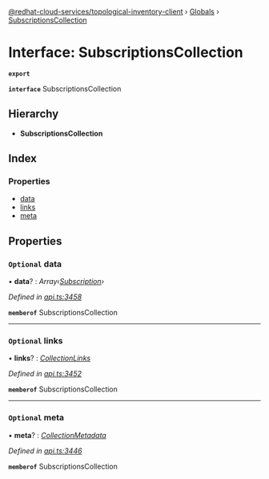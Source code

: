 [@redhat-cloud-services/topological-inventory-client](../README.md) › [Globals](../globals.md) › [SubscriptionsCollection](subscriptionscollection.md)

# Interface: SubscriptionsCollection

**`export`** 

**`interface`** SubscriptionsCollection

## Hierarchy

* **SubscriptionsCollection**

## Index

### Properties

* [data](subscriptionscollection.md#optional-data)
* [links](subscriptionscollection.md#optional-links)
* [meta](subscriptionscollection.md#optional-meta)

## Properties

### `Optional` data

• **data**? : *Array‹[Subscription](subscription.md)›*

*Defined in [api.ts:3458](https://github.com/RedHatInsights/javascript-clients.gi/blob/master/packages/topological-inventory/api.ts#L3458)*

**`memberof`** SubscriptionsCollection

___

### `Optional` links

• **links**? : *[CollectionLinks](collectionlinks.md)*

*Defined in [api.ts:3452](https://github.com/RedHatInsights/javascript-clients.gi/blob/master/packages/topological-inventory/api.ts#L3452)*

**`memberof`** SubscriptionsCollection

___

### `Optional` meta

• **meta**? : *[CollectionMetadata](collectionmetadata.md)*

*Defined in [api.ts:3446](https://github.com/RedHatInsights/javascript-clients.gi/blob/master/packages/topological-inventory/api.ts#L3446)*

**`memberof`** SubscriptionsCollection
